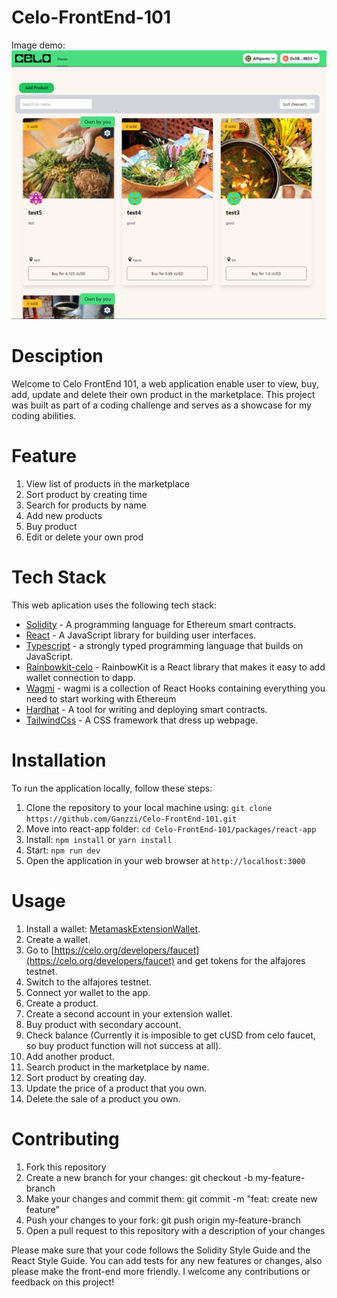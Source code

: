 ﻿# Celo-FrontEnd-101

Image demo:
![Alt text](./packages/react-app/public/demo.png "Demo")

# Desciption
Welcome to Celo FrontEnd 101, a web application enable user to view, buy, add, update and delete their own product in the marketplace. This project was built as part of a coding challenge and serves as a showcase for my coding abilities.

# Feature
1. View list of products in the marketplace
2. Sort product by creating time
3. Search for products by name 
4. Add new products
5. Buy product
6. Edit or delete your own prod
# Tech Stack
This web aplication uses the following tech stack:
- [Solidity](https://docs.soliditylang.org/) - A programming language for Ethereum smart contracts.
- [React](https://reactjs.org/) - A JavaScript library for building user interfaces.
- [Typescript](https://www.typescriptlang.org) - a strongly typed programming language that builds on JavaScript.
- [Rainbowkit-celo](https://docs.celo.org/developer/rainbowkit-celo) - RainbowKit is a React library that makes it easy to add wallet connection to dapp.
- [Wagmi](https://wagmi.sh) - wagmi is a collection of React Hooks containing everything you need to start working with Ethereum
- [Hardhat](https://hardhat.org/) - A tool for writing and deploying smart contracts.
- [TailwindCss](https://tailwindcss.com) - A CSS framework that dress up webpage.

# Installation
To run the application locally, follow these steps:

1. Clone the repository to your local machine using: ``` git clone https://github.com/Ganzzi/Celo-FrontEnd-101.git ```
2. Move into react-app folder: ``` cd Celo-FrontEnd-101/packages/react-app ```
3. Install: ``` npm install ``` or ``` yarn install ```
4. Start: ``` npm run dev ```
5. Open the application in your web browser at ``` http://localhost:3000 ```

# Usage
1. Install a wallet: [MetamaskExtensionWallet](https://chrome.google.com/webstore/detail/metamask/nkbihfbeogaeaoehlefnkodbefgpgknn?hl=en).
2. Create a wallet.
3. Go to [https://celo.org/developers/faucet](https://celo.org/developers/faucet) and get tokens for the alfajores testnet.
4. Switch to the alfajores testnet.
5. Connect yor wallet to the app.
6. Create a product.
7. Create a second account in your extension wallet.
8. Buy product with secondary account.
9. Check balance (Currently it is imposible to get cUSD from celo faucet, so buy product function will not success at all).
10. Add another product.
11. Search product in the marketplace by name.
12. Sort product by creating day.
13. Update the price of a product that you own.
14. Delete the sale of a product you own.

# Contributing
1. Fork this repository
2. Create a new branch for your changes: git checkout -b my-feature-branch
3. Make your changes and commit them: git commit -m "feat: create new feature"
4. Push your changes to your fork: git push origin my-feature-branch
5. Open a pull request to this repository with a description of your changes

Please make sure that your code follows the Solidity Style Guide and the React Style Guide. You can add tests for any new features or changes, also please make the front-end more friendly. I welcome any contributions or feedback on this project!
